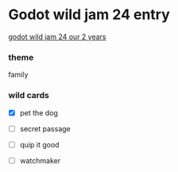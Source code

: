 Godot wild jam 24 entry
=======================
[godot wild jam 24 our 2 years](https://itch.io/jam/godot-wild-jam-24-our-24-year)

### theme
family

### wild cards
- [x] pet the dog
- [ ] secret passage
- [ ] quip it good
- [ ] watchmaker
 
